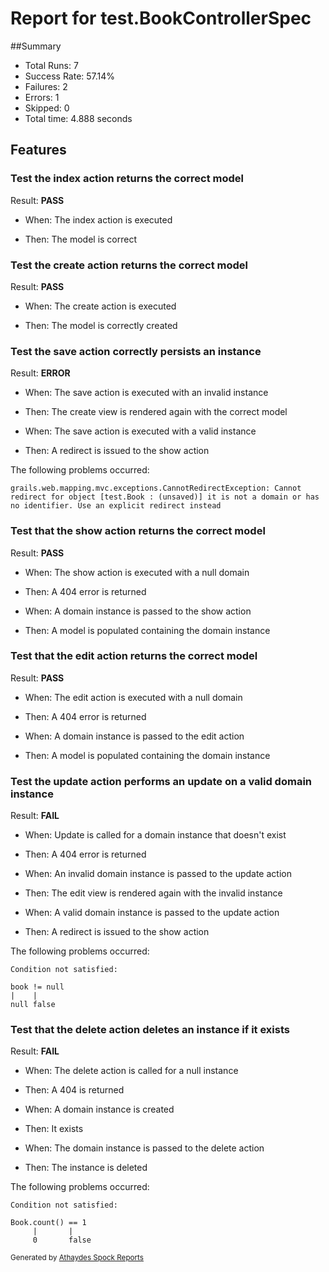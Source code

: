 # Report for test.BookControllerSpec

##Summary

* Total Runs: 7
* Success Rate: 57.14%
* Failures: 2
* Errors:   1
* Skipped:  0
* Total time: 4.888 seconds

## Features

### Test the index action returns the correct model

Result: **PASS**

* When: The index action is executed

* Then: The model is correct

### Test the create action returns the correct model

Result: **PASS**

* When: The create action is executed

* Then: The model is correctly created

### Test the save action correctly persists an instance

Result: **ERROR**

* When: The save action is executed with an invalid instance

* Then: The create view is rendered again with the correct model

* When: The save action is executed with a valid instance

* Then: A redirect is issued to the show action

The following problems occurred:

```
grails.web.mapping.mvc.exceptions.CannotRedirectException: Cannot redirect for object [test.Book : (unsaved)] it is not a domain or has no identifier. Use an explicit redirect instead 
```

### Test that the show action returns the correct model

Result: **PASS**

* When: The show action is executed with a null domain

* Then: A 404 error is returned

* When: A domain instance is passed to the show action

* Then: A model is populated containing the domain instance

### Test that the edit action returns the correct model

Result: **PASS**

* When: The edit action is executed with a null domain

* Then: A 404 error is returned

* When: A domain instance is passed to the edit action

* Then: A model is populated containing the domain instance

### Test the update action performs an update on a valid domain instance

Result: **FAIL**

* When: Update is called for a domain instance that doesn't exist

* Then: A 404 error is returned

* When: An invalid domain instance is passed to the update action

* Then: The edit view is rendered again with the invalid instance

* When: A valid domain instance is passed to the update action

* Then: A redirect is issued to the show action

The following problems occurred:

```
Condition not satisfied:

book != null
|    |
null false

```

### Test that the delete action deletes an instance if it exists

Result: **FAIL**

* When: The delete action is called for a null instance

* Then: A 404 is returned

* When: A domain instance is created

* Then: It exists

* When: The domain instance is passed to the delete action

* Then: The instance is deleted

The following problems occurred:

```
Condition not satisfied:

Book.count() == 1
     |       |
     0       false

```


<small>Generated by <a href='https://github.com/renatoathaydes/spock-reports'>Athaydes Spock Reports</a></small>